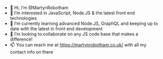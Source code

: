 - 👋 Hi, I’m @MartynRobotham
- 👀 I’m interested in JavaScript, Node.JS & the latest front end technologies
- 🌱 I’m currently learning advanced Node.JS, GraphQL and keeping up to date with the latest in front end development
- 💞️ I’m looking to collaborate on any JS code base that makes a difference!
- 📫 You can reach me at https://martynrobotham.co.uk/ with all my contact info on there

<!---
MartynRobotham/MartynRobotham is a ✨ special ✨ repository because its `README.md` (this file) appears on your GitHub profile.
You can click the Preview link to take a look at your changes.
--->
